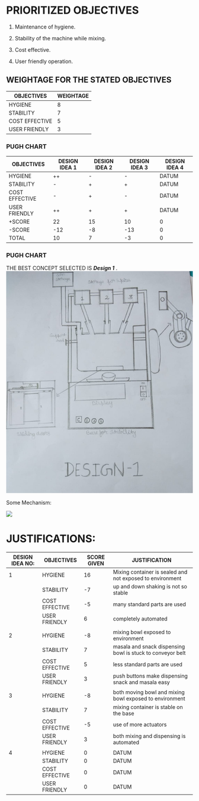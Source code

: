 # PRIORITIZED OBJECTIVES 

1. Maintenance of hygiene.

2. Stability of the machine while mixing.

3. Cost effective.

4. User friendly operation.



## WEIGHTAGE  FOR THE STATED OBJECTIVES 

|OBJECTIVES|WEIGHTAGE|
|--|--|
|HYGIENE|8|
|STABILITY|7|
|COST EFFECTIVE|5|
|USER FRIENDLY|3|


### PUGH CHART

|OBJECTIVES|DESIGN IDEA 1|DESIGN IDEA 2|DESIGN IDEA 3|DESIGN IDEA 4|
|--|--|--|--|--|
|HYGIENE|++|-|-|DATUM|
|STABILITY|-|+|+|DATUM|
|COST EFFECTIVE|-|+|-|DATUM|
|USER FRIENDLY|++|+|+|DATUM|
|+SCORE|22|15|10|0|
|-SCORE|-12|-8|-13|0|
|TOTAL|10|7|-3|0|

### PUGH CHART


THE BEST CONCEPT SELECTED IS  _**Design 1**_  .
![](https://github.com/f-division-2019-2020-odd/Repo-03/blob/master/IMG-20190930-WA0006.jpg?raw=true)

Some Mechanism:

![](https://i.ytimg.com/vi/Ch7JkBu2Gi4/hqdefault.jpg)


# JUSTIFICATIONS:

|DESIGN IDEA NO:|OBJECTIVES|SCORE GIVEN|JUSTIFICATION|
|--|--|--|--|
|1|HYGIENE|16|Mixing container is sealed and not exposed to environment|
||STABILITY|-7|up and down shaking is not so stable|
||COST EFFECTIVE|-5|many standard parts are used|
||USER FRIENDLY|6|completely automated|
|||||
|2|HYGIENE|-8|mixing bowl exposed to environment|
||STABILITY|7|masala and snack dispensing bowl is stuck to conveyor belt|
||COST EFFECTIVE|5|less standard parts are used|
||USER FRIENDLY|3|push buttons make dispensing snack and masala easy|
|||||
|3|HYGIENE|-8|both moving bowl and mixing bowl exposed to environment|
||STABILITY|7|mixing container is stable on the base|
||COST EFFECTIVE|-5|use of more actuators|
||USER FRIENDLY|3|both mixing and dispensing is automated|
|||||
|4|HYGIENE|0|DATUM|
||STABILITY|0|DATUM|
||COST EFFECTIVE|0|DATUM|
||USER FRIENDLY|0|DATUM|





